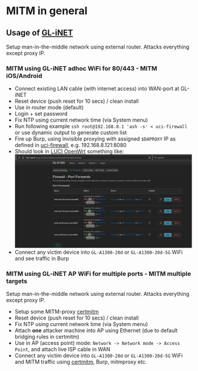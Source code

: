 # MITM in general

## Usage of [GL-iNET](https://www.gl-inet.com/products/gl-a1300/)
Setup man-in-the-middle network using external router. Attacks everything except proxy IP.

### MITM using GL-iNET adhoc WiFi for 80/443 - MITM iOS/Android
* Connect existing LAN cable (with internet access) into WAN-port at GL-iNET
* Reset device (push reset for 10 secs) / clean install
* Use in router mode (default)
* Login + set password
* Fix NTP using current network time (via System menu)
* Run following example `ssh root@192.168.8.1 'ash -s' < uci-firewall` or use dynamic output to generate custom list
* Fire up Burp, using invisible proxying with assigned `$DAPROXY` IP as defined in [uci-firewall](https://github.com/tomikoski/tk0-bugbounty/blob/master/mitm-general/uci-firewall), e.g. 192.168.8.121:8080
* Should look in [LUCI OpenWrt](http://192.168.8.1/cgi-bin/luci) something like:
![port forward rules](firewall.png)
* Connect any victim device into `GL-A1300-20d` or `GL-A1300-20d-5G` WiFi and see traffic in Burp


### MITM using GL-iNET AP WiFi for multiple ports - MITM multiple targets
Setup man-in-the-middle network using external router. Attacks everything except proxy IP.

* Setup some MITM-proxy [certmitm](https://github.com/aapooksman/certmitm)
* Reset device (push reset for 10 secs) / clean install
* Fix NTP using current network time (via System menu)
* Attach **one** attacker machine into AP using Ethernet (due to default bridging rules in certmitm)
* Use in AP (access point) mode: `Network -> Network mode -> Access Point`, and attach live ISP cable in WAN
* Connect any victim device into `GL-A1300-20d` or `GL-A1300-20d-5G` WiFi and MITM traffic using [certmitm](https://github.com/aapooksman/certmitm), Burp, mitmproxy etc.
